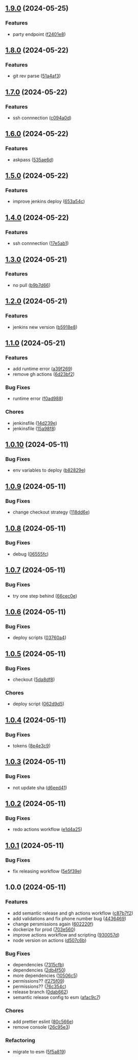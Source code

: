 ## [1.9.0](https://github.com/gusramirez-aplazo/ws-messenger/compare/v1.8.0...v1.9.0) (2024-05-25)


### Features

* party endpoint ([f2401e8](https://github.com/gusramirez-aplazo/ws-messenger/commit/f2401e8f881854ecb3e0aa859cf10b509f08bdc0))

## [1.8.0](https://github.com/gusramirez-aplazo/ws-messenger/compare/v1.7.0...v1.8.0) (2024-05-22)


### Features

* git rev parse ([51a4af3](https://github.com/gusramirez-aplazo/ws-messenger/commit/51a4af35389817b255caa0891c036d8af5d7d99e))

## [1.7.0](https://github.com/gusramirez-aplazo/ws-messenger/compare/v1.6.0...v1.7.0) (2024-05-22)


### Features

* ssh connnection ([c094a0d](https://github.com/gusramirez-aplazo/ws-messenger/commit/c094a0d1546fed25564a3f601254df1cbfe75109))

## [1.6.0](https://github.com/gusramirez-aplazo/ws-messenger/compare/v1.5.0...v1.6.0) (2024-05-22)


### Features

* askpass ([535ae6d](https://github.com/gusramirez-aplazo/ws-messenger/commit/535ae6db0143ba0a93e9d464919a4ee1eac6b122))

## [1.5.0](https://github.com/gusramirez-aplazo/ws-messenger/compare/v1.4.0...v1.5.0) (2024-05-22)


### Features

* improve jenkins deploy ([653a54c](https://github.com/gusramirez-aplazo/ws-messenger/commit/653a54cac254ceeb29b4b9e8e04b10037d926450))

## [1.4.0](https://github.com/gusramirez-aplazo/ws-messenger/compare/v1.3.0...v1.4.0) (2024-05-22)


### Features

* ssh connnection ([17e5ab1](https://github.com/gusramirez-aplazo/ws-messenger/commit/17e5ab15025edd6794dc2abf6b746bc78fb03cdf))

## [1.3.0](https://github.com/gusramirez-aplazo/ws-messenger/compare/v1.2.0...v1.3.0) (2024-05-21)


### Features

* no pull ([b9b7d66](https://github.com/gusramirez-aplazo/ws-messenger/commit/b9b7d66ff498fbfeffa1e79d0b7c2dc2b878e967))

## [1.2.0](https://github.com/gusramirez-aplazo/ws-messenger/compare/v1.1.0...v1.2.0) (2024-05-21)


### Features

* jenkins new version ([b5918e8](https://github.com/gusramirez-aplazo/ws-messenger/commit/b5918e83271d70053cf5f0bb515c11008dc2041a))

## [1.1.0](https://github.com/gusramirez-aplazo/ws-messenger/compare/v1.0.10...v1.1.0) (2024-05-21)


### Features

* add runtime error ([a39f269](https://github.com/gusramirez-aplazo/ws-messenger/commit/a39f269c932e81dddc253eb1c37e7016eb38dc90))
* remove gh actions ([6d23bf2](https://github.com/gusramirez-aplazo/ws-messenger/commit/6d23bf2b1cb90980bc4e7abcbaaf693ee444c7ed))


### Bug Fixes

* runtime error ([f0ad988](https://github.com/gusramirez-aplazo/ws-messenger/commit/f0ad988bc5507891fd8d28b7badca9bb059bda91))


### Chores

* jenkinsfile ([14d239e](https://github.com/gusramirez-aplazo/ws-messenger/commit/14d239e1afa4c5d1ed26ec1fe961c2d3eb294015))
* jenkinsfile ([15a98f8](https://github.com/gusramirez-aplazo/ws-messenger/commit/15a98f8a8a5586855aba32d6f1dcdc0abf2f211f))

## [1.0.10](https://github.com/gusramirez-aplazo/ws-messenger/compare/v1.0.9...v1.0.10) (2024-05-11)


### Bug Fixes

* env variables to deploy ([b82829e](https://github.com/gusramirez-aplazo/ws-messenger/commit/b82829e7846fef79335f361dfbd40011bd2d3bb5))

## [1.0.9](https://github.com/gusramirez-aplazo/ws-messenger/compare/v1.0.8...v1.0.9) (2024-05-11)


### Bug Fixes

* change checkout strategy ([118dd6e](https://github.com/gusramirez-aplazo/ws-messenger/commit/118dd6ef22f1ed5d347eca7d3fac5507227ce0bd))

## [1.0.8](https://github.com/gusramirez-aplazo/ws-messenger/compare/v1.0.7...v1.0.8) (2024-05-11)


### Bug Fixes

* debug ([06555fc](https://github.com/gusramirez-aplazo/ws-messenger/commit/06555fccc4d1c1c5948681a27c3988c8154cbe5b))

## [1.0.7](https://github.com/gusramirez-aplazo/ws-messenger/compare/v1.0.6...v1.0.7) (2024-05-11)


### Bug Fixes

* try one step behind ([66cec0e](https://github.com/gusramirez-aplazo/ws-messenger/commit/66cec0ee5ab33ed197c81c5f052ef7c9809f556a))

## [1.0.6](https://github.com/gusramirez-aplazo/ws-messenger/compare/v1.0.5...v1.0.6) (2024-05-11)


### Bug Fixes

* deploy scripts ([03760a4](https://github.com/gusramirez-aplazo/ws-messenger/commit/03760a4d34ea1b95ba82bffff2c38db74cbe6554))

## [1.0.5](https://github.com/gusramirez-aplazo/ws-messenger/compare/v1.0.4...v1.0.5) (2024-05-11)


### Bug Fixes

* checkout ([5da8df8](https://github.com/gusramirez-aplazo/ws-messenger/commit/5da8df8f184c918e221cf656829d503f6941dfdf))


### Chores

* deploy script ([062d9d5](https://github.com/gusramirez-aplazo/ws-messenger/commit/062d9d5d7047fccae97cfad24304e7fac39a5a3c))

## [1.0.4](https://github.com/gusramirez-aplazo/ws-messenger/compare/v1.0.3...v1.0.4) (2024-05-11)


### Bug Fixes

* tokens ([8e4e3c9](https://github.com/gusramirez-aplazo/ws-messenger/commit/8e4e3c978f53d7a37ad752162a5d329cc96ccaf0))

## [1.0.3](https://github.com/gusramirez-aplazo/ws-messenger/compare/v1.0.2...v1.0.3) (2024-05-11)


### Bug Fixes

* not update sha ([d6eed41](https://github.com/gusramirez-aplazo/ws-messenger/commit/d6eed4173908e350167efac913955c5ed4789121))

## [1.0.2](https://github.com/gusramirez-aplazo/ws-messenger/compare/v1.0.1...v1.0.2) (2024-05-11)


### Bug Fixes

* redo actions workflow ([e1d4a25](https://github.com/gusramirez-aplazo/ws-messenger/commit/e1d4a25d63b1afb85c23e166bf1ae0398a5b8ba8))

## [1.0.1](https://github.com/gusramirez-aplazo/ws-messenger/compare/v1.0.0...v1.0.1) (2024-05-11)


### Bug Fixes

* fix releasing workflow ([5e5f39e](https://github.com/gusramirez-aplazo/ws-messenger/commit/5e5f39ee922b05435bee9f8b41491b9122edd101))

## 1.0.0 (2024-05-11)


### Features

* add semantic release and gh actions workflow ([c87b7f2](https://github.com/gusramirez-aplazo/ws-messenger/commit/c87b7f2c1034db43f6ca604e7a3a9a8101be1a88))
* add validations and fix phone number bug ([4436469](https://github.com/gusramirez-aplazo/ws-messenger/commit/44364699040e332c94b465978f6b60b397c10f8a))
* change persmissions again ([602220f](https://github.com/gusramirez-aplazo/ws-messenger/commit/602220f67ddf56d526c0f4bd1eab5e40f8a4537a))
* dockerize for prod ([703e560](https://github.com/gusramirez-aplazo/ws-messenger/commit/703e56033d8b1ee05bcd45064a783133bf9acad4))
* improve actions workflow and scripting ([930057d](https://github.com/gusramirez-aplazo/ws-messenger/commit/930057d14a4ea82c9523f9f0df9608d7ffcb3ba2))
* node version on actions ([d507c6b](https://github.com/gusramirez-aplazo/ws-messenger/commit/d507c6b56b9005d7b71f3743c2174232c9c2584b))


### Bug Fixes

* dependencies ([7315cfb](https://github.com/gusramirez-aplazo/ws-messenger/commit/7315cfbf74feaad6ac2796c8e06b137de4e20b12))
* dependencies ([2db4f50](https://github.com/gusramirez-aplazo/ws-messenger/commit/2db4f50b3363caf305cbbca7fbb02dadf2c3c37e))
* more dependencies ([10506c5](https://github.com/gusramirez-aplazo/ws-messenger/commit/10506c5f10eb7393951cab4080525cc391ffce70))
* permissions?? ([f275f09](https://github.com/gusramirez-aplazo/ws-messenger/commit/f275f0991f1c8a545308742f1e925d6ee15101ad))
* permissions?? ([76c354c](https://github.com/gusramirez-aplazo/ws-messenger/commit/76c354cbc60617ce44535cb605465fe8afb523c4))
* release branch ([0dab662](https://github.com/gusramirez-aplazo/ws-messenger/commit/0dab66260cc8e29c7690fc93d42aa7c890d4f0b0))
* semantic release config to esm ([afac9c7](https://github.com/gusramirez-aplazo/ws-messenger/commit/afac9c727daf4d1d91ba465d46ad4c8b38ba94fd))


### Chores

* add prettier eslint ([80c566e](https://github.com/gusramirez-aplazo/ws-messenger/commit/80c566e4426b681b555fd83ac1891b1ec31841ed))
* remove console ([26c95e3](https://github.com/gusramirez-aplazo/ws-messenger/commit/26c95e3ad89d6973f6e6fffe510a79925675146d))


### Refactoring

* migrate to esm ([5f5a819](https://github.com/gusramirez-aplazo/ws-messenger/commit/5f5a8191dd860298766337521f1a51468f0d270b))

